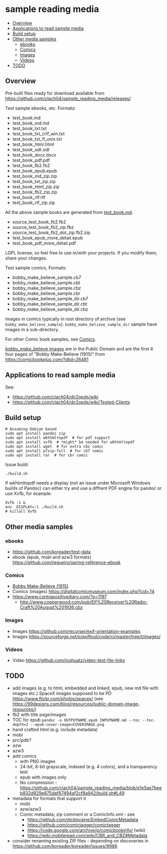 # sample reading media

  * [Overview](#overview)
  * [Applications to read sample media](#applications-to-read-sample-media)
  * [Build setup](#build-setup)
  * [Other media samples](#other-media-samples)
    + [ebooks](#ebooks)
    + [Comics](#comics)
    + [Images](#images)
    + [Videos](#videos)
  * [TODO](#todo)


## Overview

Pre-built files ready for download available from https://github.com/clach04/sample_reading_media/releases/

Test sample ebooks, etc. Formats:

  * test_book.md
  * test_book_md.md
  * test_book_txt.txt
  * test_book_txt_crlf_win.txt
  * test_book_txt_lf_unix.txt
  * test_book_html.html
  * test_book_odt.odt
  * test_book_docx.docx
  * test_book_pdf.pdf
  * test_book_fb2.fb2
  * test_book_epub.epub
  * test_book_md_zip.zip
  * test_book_txt_zip.zip
  * test_book_html_zip.zip
  * test_book_fb2_zip.zip
  * test_book_rtf.rtf
  * test_book_rtf_zip.zip

All the above sample books are generated from [test_book.md](./test_book.md).

  * source_test_book_fb2.fb2
  * source_test_book_fb2_zip.fbz
  * source_test_book_fb2_dot_zip.fb2.zip
  * test_book_epub_more_detail.epub
  * test_book_pdf_more_detail.pdf

LGPL license, so feel free to use in/with your projects. If you modify them, share your changes.

Test sample comics, Formats:

  * bobby_make_believe_sample.cb7
  * bobby_make_believe_sample.cbt
  * bobby_make_believe_sample.cbz
  * bobby_make_believe_sample.cbr
  * bobby_make_believe_sample_dir.cb7
  * bobby_make_believe_sample_dir.cbt
  * bobby_make_believe_sample_dir.cbz

Images in comics typically in root directory of archive (see `bobby_make_believe_sample`). `bobby_make_believe_sample_dir` sample have images in a sub-directory.

For other Comic book samples, see [Comics](#comics).

[bobby_make_believe images](images/bobby_make_believe) are in the Public Domain and are the first 4 four pages of "Bobby Make-Believe (1915)" from https://comicbookplus.com/?dlid=26481

## Applications to read sample media

See:

  * https://github.com/clach04/dir2opds/wiki
  * https://github.com/clach04/dir2opds/wiki/Tested-Clients

## Build setup

    # Assuming Debian based
    sudo apt install pandoc zip
    sudo apt install wkhtmltopdf  # for pdf support
    sudo apt install xvfb  # *might* be needed for wkhtmltopdf
    sudo apt install wget  # for extra cbz comic
    sudo apt install p7zip-full  # for cb7 comic
    sudo apt install rar  # for cbr comic

Issue build:

    ./build.sh

If wkhtmltopdf needs a display (not an issue under Microsoft Windows builds of Pandoc) can either try and use a diffrent PDF engine for pandoc or use Xvfb, for example:

    Xvfb :1 &
    env  DISPLAY=:1 ./build.sh
    # killall Xvfb

## Other media samples

### ebooks

  * https://github.com/koreader/test-data
  * ebook (epub, mobi and azw3 formats) https://github.com/regueiro/spring-reference-ebook

### Comics

  * [Bobby Make-Believe (1915)](https://comicbookplus.com/?dlid=26481)
  * Comics (images) https://digitalcomicmuseum.com/index.php?cid=74
  * https://www.contrapositivediary.com/?p=1197
      * http://www.copperwood.com/pub/Elf%20Receiver%20Radio-Craft%20August%201936.cbz

### Images

  * Images https://github.com/recurser/exif-orientation-examples
  * Images https://sourceforge.net/p/exiftool/code/ci/master/tree/t/images/

### Videos

  * Video https://github.com/joshuatz/video-test-file-links


## TODO

  * add images (e.g. to html, embedded and linked, epub, new md file with images etc.) SpaceX images supposed to be PD https://www.flickr.com/photos/spacex/ (see https://99designs.com/blog/resources/public-domain-image-resources/)
  * fb2 with title page/images
  * TOC for epub `pandoc -o OUTPUTNAME.epub INPUTNAME.md --toc --toc-depth=2 --epub-cover-image=COVERIMAGE.png`
  * hand crafted html (e.g. include metadata)
  * mobi
  * prc/pdb?
  * azw
  * azw3
  * add comics
      * with PNG images
      * 24-bit, 8-bit grayscale, indexed (e.g. 4 colors), and a transparency test
      * epub with images only
      * No compression - https://github.com/clach04/sample_reading_media/blob/e1e5ae7beeb832d929e875daf87494af2cf8a942/build.sh#L49
  * metadata for formats that support it
      * mobi
      * azw/azw3
      * Comic metadata; zip comment or a ComicInfo.xml - see
          * https://github.com/dickloraine/EmbedComicMetadata
          * https://github.com/comictagger/comictagger
          * https://code.google.com/archive/p/comicbookinfo/ (wiki)
          * https://wiki.mobileread.com/wiki/CBR_and_CBZ#Metadata
  * consider renaming existing ZIP files - depending on discoveries in https://github.com/koreader/koreader/issues/9986
